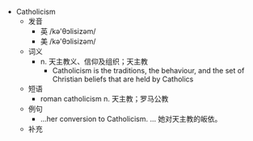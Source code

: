 - Catholicism
  - 发音
    - 英 /kə'θɔlisizəm/
    - 美 /kə'θɔlisizəm/
  - 词义
    - n. 天主教义、信仰及组织；天主教
      - Catholicism is the traditions, the behaviour, and the set of Christian beliefs that are held by Catholics
  - 短语
    - roman catholicism n. 天主教；罗马公教
  - 例句
    - ...her conversion to Catholicism. … 她对天主教的皈依。
  - 补充